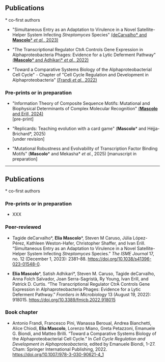
## Publications
\* co-first authors

* "Simultaneous Entry as an Adaptation to Virulence in a Novel Satellite-Helper System Infecting *Streptomyces* Species"
[(deCarvalho\* and **Mascolo**\* *et al.*, 2023)](https://doi.org/10.1038/s41396-023-01548-0)

* "The Transcriptional Regulator CtrA Controls Gene Expression in Alphaproteobacteria Phages: Evidence for a Lytic Deferment Pathway"
[(**Mascolo**\* and Adhikari\* *et al.*, 2022)](https://doi.org/10.3389/fmicb.2022.918015)

* "Toward a Comparative Systems Biology of the Alphaproteobacterial Cell Cycle" - Chapter of "Cell Cycle Regulation and Development in Alphaproteobacteria"
[(Frandi *et al.*, 2022)](https://doi.org/10.1007/978-3-030-90621-4_1)

### Pre-prints or in preparation

* "Information Theory of Composite Sequence Motifs: Mutational and Biophysical Determinants of Complex Molecular Recognition"
[(**Mascolo** and Erill, 2024)](https://doi.org/10.1101/2024.11.11.623117)	
[pre-print]

* "Replicards: Teaching evolution with a card game"
(**Mascolo**\* and Héjja-Brichard\*, 2025)	
[under revision]

* "Mutational Robustness and Evolvability of Transcription Factor Binding Motifs"
(**Mascolo**\* and Mekasha\* *et al.*, 2025) [manuscript in preparation]

---

## Publications
\* co-first authors

### Pre-prints or in preparation

* XXX

### Peer-reviewed

* Tagide deCarvalho\*, **Elia Mascolo**\*, Steven M Caruso, Júlia López-Pérez, Kathleen Weston-Hafer, Christopher Shaffer, and Ivan Erill. “Simultaneous Entry as an Adaptation to Virulence in a Novel Satellite-Helper System Infecting *Streptomyces* Species.” *The ISME Journal* 17, no. 12 (December 1, 2023): 2381–88. https://doi.org/10.1038/s41396-023-01548-0.

* **Elia Mascolo**\*, Satish Adhikari\*, Steven M. Caruso, Tagide deCarvalho, Anna Folch Salvador, Joan Serra-Sagristà, Ry Young, Ivan Erill, and Patrick D. Curtis. “The Transcriptional Regulator CtrA Controls Gene Expression in Alphaproteobacteria Phages: Evidence for a Lytic Deferment Pathway.” *Frontiers in Microbiology* 13 (August 19, 2022): 918015. https://doi.org/10.3389/fmicb.2022.918015

### Book chapter
* Antonio Frandi, Francesco Pini, Wanassa Beroual, Andrea Bianchetti, Alice Chiodi, **Elia Mascolo**, Lorenzo Miano, Greta Petazzoni, Emanuele G. Biondi, and Matteo Brilli. “Toward a Comparative Systems Biology of the Alphaproteobacterial Cell Cycle.” In *Cell Cycle Regulation and Development in Alphaproteobacteria*, edited by Emanuele Biondi, 1–27. Cham: Springer International Publishing, 2022. https://doi.org/10.1007/978-3-030-90621-4_1

